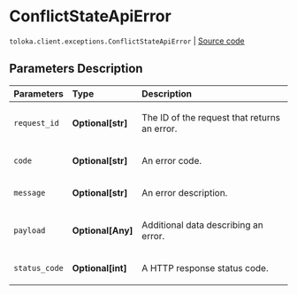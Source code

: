 # ConflictStateApiError
`toloka.client.exceptions.ConflictStateApiError` | [Source code](https://github.com/Toloka/toloka-kit/blob/v1.2.0.post1/src/client/exceptions.py#L135)

## Parameters Description

| Parameters | Type | Description |
| :----------| :----| :-----------|
`request_id`|**Optional\[str\]**|<p>The ID of the request that returns an error.</p>
`code`|**Optional\[str\]**|<p>An error code.</p>
`message`|**Optional\[str\]**|<p>An error description.</p>
`payload`|**Optional\[Any\]**|<p>Additional data describing an error.</p>
`status_code`|**Optional\[int\]**|<p>A HTTP response status code.</p>
